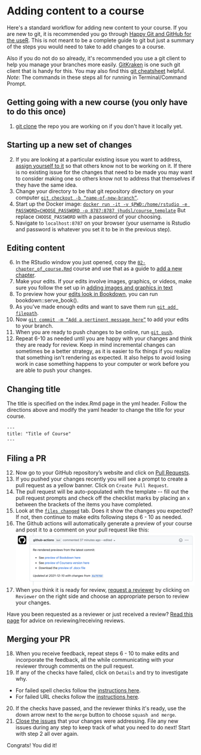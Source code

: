 
# Adding content to a course

Here's a standard workflow for adding new content to your course. If you are new to git, it is recommended you go through [Happy Git and GitHub for the useR](https://happygitwithr.com/). This is not meant to be a complete guide to git but just a summary of the steps you would need to take to add changes to a course.

Also if you do not do so already, it's recommended you use a git client to help you manage your branches more easily.
[GitKraken](https://www.gitkraken.com/) is one such git client that is handy for this.
You may also find this [git cheatsheet](https://www.atlassian.com/git/tutorials/atlassian-git-cheatsheet) helpful.
_Note_: The commands in these steps all for running in Terminal/Command Prompt.

## Getting going with a new course (you only have to do this once)
1. [git clone](https://git-scm.com/docs/git-clone) the repo you are working on if you don't have it locally yet.

## Starting up a new set of changes
2. If you are looking at a particular existing issue you want to address, [assign yourself to it](https://docs.github.com/en/issues/tracking-your-work-with-issues/assigning-issues-and-pull-requests-to-other-github-users) so that others know not to be working on it. If there is no existing issue for the changes that need to be made you may want to consider making one so others know not to address that themselves if they have the same idea.
3. Change your directory to be that git repository directory on your computer
[`git checkout -b “name-of-new-branch”`](https://git-scm.com/docs/git-checkout).
4. Start up the Docker image:
[`docker run -it -v $PWD:/home/rstudio -e PASSWORD=CHOOSE_PASSWORD -p 8787:8787 jhudsl/course_template`](https://github.com/jhudsl/DaSL_Course_Template_Bookdown/wiki/Using-Docker) But replace `CHOOSE_PASSWORD` with a password of your choosing.
5. Navigate to `localhost:8787` on  your browser (your username is Rstudio and password is whatever you set it to be in the previous step).

## Editing content
6. In the RStudio window you just opened, copy the [`02-chapter_of_course.Rmd`](https://github.com/jhudsl/DaSL_Course_Template_Bookdown/blob/main/02-chapter_of_course.Rmd) course and use that as a guide to [add a new chapter](https://github.com/jhudsl/DaSL_Course_Template_Bookdown/wiki/Publishing-with-Bookdown).
7. Make your edits. If your edits involve images, graphics, or videos, make sure you follow the set up in [adding images and graphics in text](https://github.com/jhudsl/DaSL_Course_Template_Bookdown/wiki/Setting-up-images-and-graphics#adding-images-and-graphics-in-text)
8. To preview how your [edits look in Bookdown](https://github.com/jhudsl/DaSL_Course_Template_Bookdown/wiki/Publishing-with-Bookdown), you can run bookdown::serve_book().
8. As you’ve made enough edits and want to save them run [`git add filepath`](https://git-scm.com/docs/git-add).
9. Now [`git commit -m “Add a pertinent message here”`](https://git-scm.com/docs/git-commit) to add your edits to your branch.
10. When you are ready to push changes to be online, run [`git push`](https://git-scm.com/docs/git-push).
11. Repeat 6-10 as needed until you are happy with your changes and think they are ready for review. Keep in mind incremental changes can sometimes be a better strategy, as it is easier to fix things if you realize that something isn't rendering as expected. It also helps to avoid losing work in case something happens to your computer or work before you are able to push your changes.

## Changing title

The title is specified on the index.Rmd page in the yml header. Follow the directions above and modify the yaml header to change the title for your course.

```
---
title: "Title of Course"
---
```


## Filing a PR
12. Now go to your GitHub repository’s website and click on [Pull Requests](https://docs.github.com/en/github/collaborating-with-pull-requests/proposing-changes-to-your-work-with-pull-requests/about-pull-requests).
13. If you pushed your changes recently you will see a prompt to create a pull request as a yellow banner. Click on `Create Pull Request`.
14. The pull request will be auto-populated with the template -- fill out the pull request prompts and check off the checklist marks by placing an `x` between the brackets of the items you have completed.
15. Look at the [`files changed`](https://docs.github.com/en/github/collaborating-with-pull-requests/proposing-changes-to-your-work-with-pull-requests/about-comparing-branches-in-pull-requests) tab. Does it show the changes you expected? If not, then continue to make edits following steps 6 - 10 as needed.
16. The Github actions will automatically generate a preview of your course and post it to a comment on your pull request like this:
![](https://raw.githubusercontent.com/jhudsl/DaSL_Course_Template_Bookdown/main/resources/screenshots/gha-preview-comment.png)
17. When you think it is ready for review, [request a reviewer](https://docs.github.com/en/github/collaborating-with-pull-requests/proposing-changes-to-your-work-with-pull-requests/requesting-a-pull-request-review) by clicking on `Reviewer` on the right side and choose an appropriate person to review your changes.

Have you been requested as a reviewer or just received a review? [Read this page](https://github.com/jhudsl/DaSL_Course_Template_Bookdown/wiki/Pull-Request-review-tips) for advice on reviewing/receiving reviews.

## Merging your PR
18. When you receive feedback, repeat steps 6 - 10 to make edits and incorporate the feedback, all the while communicating with your reviewer through comments on the pull request.
19. If any of the checks have failed, click on `Details` and try to investigate why.
 - For failed spell checks follow the [instructions here](https://github.com/jhudsl/DaSL_Course_Template_Bookdown/wiki/How-to-set-up-and-customize-GitHub-actions-robots#style-guide).
 - For failed URL checks follow the [instructions here](https://github.com/jhudsl/DaSL_Course_Template_Bookdown/wiki/How-to-set-up-and-customize-GitHub-actions-robots#url-checking).
20. If the checks have passed, and the reviewer thinks it's ready, use the down arrow next to the `merge` button to choose `squash and merge`.
21. [Close the issues](https://github.blog/2013-05-14-closing-issues-via-pull-requests/) that your changes were addressing. File any new issues during any step to keep track of what you need to do next! Start with step 2 all over again.

Congrats! You did it!
